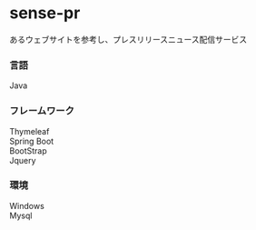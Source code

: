 # sense-pr
あるウェブサイトを参考し、プレスリリースニュース配信サービス

### 言語
Java

### フレームワーク
Thymeleaf<br/>
Spring Boot<br/>
BootStrap<br/>
Jquery<br/>

### 環境
Windows<br/>
Mysql<br/>
